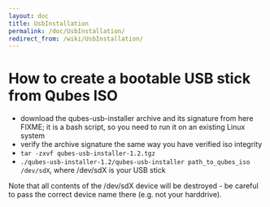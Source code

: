 ```yaml
---
layout: doc
title: UsbInstallation
permalink: /doc/UsbInstallation/
redirect_from: /wiki/UsbInstallation/
---
```


How to create a bootable USB stick from Qubes ISO
=================================================

-   download the qubes-usb-installer archive and its signature from here FIXME; it is a bash script, so you need to run it on an existing Linux system
-   verify the archive signature the same way you have verified iso integrity
-   ` tar -zxvf qubes-usb-installer-1.2.tgz `
-   ` ./qubes-usb-installer-1.2/qubes-usb-installer path_to_qubes_iso /dev/sdX `, where /dev/sdX is your USB stick

Note that all contents of the /dev/sdX device will be destroyed - be careful to pass the correct device name there (e.g. not your harddrive).
